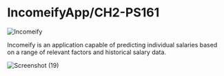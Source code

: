 # IncomeifyApp/CH2-PS161
![Incomeify](https://github.com/ghinanurazizah/IncomeifyApp-CH2-PS161/assets/98375040/cafa24d0-71b0-4d51-b5db-4051b45e51d6)

Incomeify is an application capable of predicting individual salaries based on a range of relevant factors and historical salary data.

![Screenshot (19)](https://github.com/ghinanurazizah/IncomeifyApp-CH2-PS161/assets/98375040/cc1bf641-b059-4b1f-b775-2dcff9b38868)
